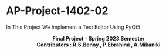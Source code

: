 # AP-Project-1402-02
In This Project We Implement a Text Editor Using PyQt5
<p  align="center"> <b> Final Project - Spring 2023 Semester   <br> Contributors : R.S.Benny , P.Ebrahimi , A.Mikaniki </b>
</p>

